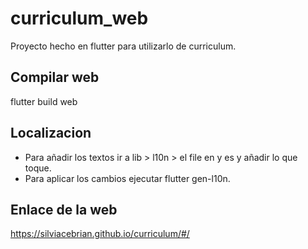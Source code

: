 # curriculum_web
Proyecto hecho en flutter para utilizarlo de curriculum.

## Compilar web

flutter build web

## Localizacion
- Para añadir los textos ir a lib > l10n > el file en y es y añadir lo que toque.
- Para aplicar los cambios ejecutar flutter gen-l10n.

## Enlace de la web
https://silviacebrian.github.io/curriculum/#/